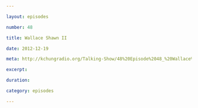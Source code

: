 ```yaml
---

layout: episodes

number: 48

title: Wallace Shawn II

date: 2012-12-19

meta: http://kchungradio.org/Talking-Show/48%20Episode%2048_%20Wallace%20Shawn%20II.mp3

excerpt: 

duration: 

category: episodes

---
```


